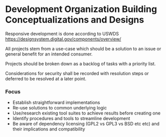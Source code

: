 # Development Organization Building Conceptualizations and Designs

Responsive development is done according to USWDS
https://designsystem.digital.gov/components/overview/

All projects stem from a use-case which should be a solution to an issue or general benefit for an intended consumer.

Projects should be broken down as a backlog of tasks with a priority list.

Considerations for security shall be recorded with resolution steps or deferred to be resolved at a later point.

### Focus
- Establish straightforward implementations
- Re-use solutions to common underlying logic
- Use/research existing tool suites to achieve results before creating one
- Identify procedures and tools to streamline development
- Be aware of dependency licensing (GPL2 vs GPL3 vs BSD etc etc) and their implications and compatibility
